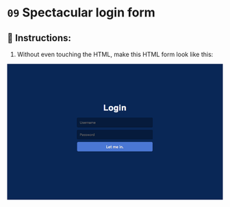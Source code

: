 # `09` Spectacular login form

## 📝 Instructions:

1. Without even touching the HTML, make this HTML form look like this:

![09-Spectacular-login-form](../../.learn/assets/BCp1oWy.png?raw=true)
